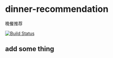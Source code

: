 # dinner-recommendation
晚餐推荐

[![Build Status](https://travis-ci.com/zhouyinyan/dinner-recommendation.svg?branch=master)](https://travis-ci.com/zhouyinyan/dinner-recommendation)

## add some thing

